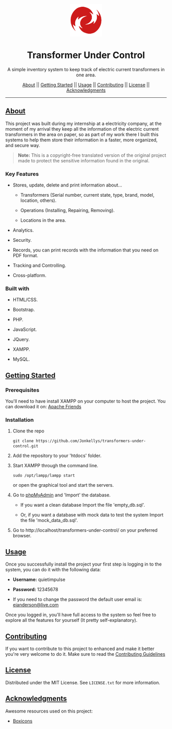 <div align="center">
  <a href="https://github.com/Jonkellys/transformers-under-control">
    <img src="./assets/img/logo.png" alt="Logo" width="100" height="100" />
  </a>
</div>

<h1 align="center" underline="none">Transformer Under Control</h1>
<p align="center">A simple inventory system to keep track of electric current transformers in one area.</p>

<div align="center">
  <a href="#about">About</a> || 
  <a href="#start">Getting Started</a> || 
  <a href="#usage">Usage</a> || 
  <a href="#contributing">Contributing</a> || 
  <a href="#license">License</a> || 
  <a href="#acknowledgments">Acknowledgments</a>
</div>

---

## [About](#about)

This project was built during my internship at a electricity company, at the moment of my arrival they keep all the information of the electric current transformers in the area on paper, so as part of my work there I built this systems to help them store their information in a faster, more organized, and secure way.

> **Note:** This is a copyright-free translated version of the original project made to protect the sensitive information found in the original.

### Key Features

- Stores, update, delete and print information about...
  
  - Transformers (Serial number, current state, type, brand, model, location, others).
  
  - Operations (Installing, Repairing, Removing).
  
  - Locations in the area.

- Analytics.

- Security.

- Records, you can print records with the information that you need on PDF format.

- Tracking and Controlling.

- Cross-platform.

### Built with

- HTML/CSS.

- Bootstrap.

- PHP.

- JavaScript.

- JQuery.

- XAMPP.

- MySQL.

## [Getting Started](#start)

### Prerequisites

You'll need to have install XAMPP on your computer to host the project. You can download it on: [Apache Friends](apachefriends.org)

### 

### Installation

1. Clone the repo
   
   ```
   git clone https://github.com/Jonkellys/transformers-under-control.git
   ```

2. Add the repository to your 'htdocs' folder.

3. Start XAMPP through the command line.
   
   ```
   sudo /opt/lampp/lampp start
   ```
   
   or open the graphical tool and start the servers.

4. Go to [phpMyAdmin](http://localhost/phpmyadmin/index.php?route=/) and 'Import' the database.
   
   - If you want a clean database Import the file 'empty_db.sql'.
   
   - Or, if you want a database with mock data to test the system Import the file 'mock_data_db.sql'.

5. Go to http://localhost/transformers-under-control/ on your preferred browser.

## [Usage](#usage)

Once you successfully install the project your first step is logging in to the system, you can do it with the following data:

- **Username:**  quietimpulse

- **Password:**  12345678

- If you need to change the password the default user email is: eianderson@live.com

Once you logged in, you'll have full access to the system so feel free to explore all the features for yourself (It pretty self-explanatory).

## [Contributing](#contributing)

If you want to contribute to this project to enhanced and make it better you're very welcome to do it. Make sure to read the [Contributing Guidelines](https://github.com/Jonkellys/transformers-under-control/blob/master/CONTRIBUTING.md)

## [License](#license)

Distributed under the MIT License. See `LICENSE.txt` for more information.

## [Acknowledgments](#acknowledgments)

Awesome resources used on this project:

- [Boxicons](https://boxicons.com/)
